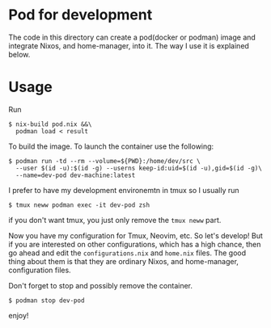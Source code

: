# Pod for development
The code in this directory can create a pod(docker or podman) image and integrate Nixos,
and home-manager, into it. The way I use it is explained below.

# Usage
Run

```shell
$ nix-build pod.nix &&\
  podman load < result
```

To build the image. To launch the container use the following:

```shell
$ podman run -td --rm --volume=${PWD}:/home/dev/src \
  --user $(id -u):$(id -g) --userns keep-id:uid=$(id -u),gid=$(id -g)\
  --name=dev-pod dev-machine:latest
```

I prefer to have my development environemtn in tmux so I usually run

```shell
$ tmux neww podman exec -it dev-pod zsh
```

if you don't want tmux, you just only remove the `tmux neww` part.

Now you have my configuration for Tmux, Neovim, etc. So let's develop!
But if you are interested on other configurations, which has a high chance,
then go ahead and edit the `configurations.nix` and `home.nix` files.
The good thing about them is that they are ordinary Nixos, and home-manager, configuration files.

Don't forget to stop and possibly remove the container.
```shell
$ podman stop dev-pod
```

enjoy!

